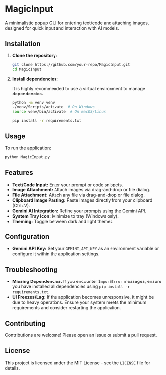# MagicInput

A minimalistic popup GUI for entering text/code and attaching images, designed for quick input and interaction with AI models.

## Installation

1.  **Clone the repository:**

    ```bash
    git clone https://github.com/your-repo/MagicInput.git
    cd MagicInput
    ```

2.  **Install dependencies:**

    It is highly recommended to use a virtual environment to manage dependencies.

    ```bash
    python -m venv venv
    ./venv/Scripts/activate  # On Windows
    source venv/bin/activate  # On macOS/Linux
    
    pip install -r requirements.txt
    ```

## Usage

To run the application:

```bash
python MagicInput.py
```

## Features

*   **Text/Code Input:** Enter your prompt or code snippets.
*   **Image Attachment:** Attach images via drag-and-drop or file dialog.
*   **File Attachment:** Attach any file via drag-and-drop or file dialog.
*   **Clipboard Image Pasting:** Paste images directly from your clipboard (Ctrl+V).
*   **Gemini AI Integration:** Refine your prompts using the Gemini API.
*   **System Tray Icon:** Minimize to tray (Windows only).
*   **Theming:** Toggle between dark and light themes.

## Configuration

*   **Gemini API Key:** Set your `GEMINI_API_KEY` as an environment variable or configure it within the application settings.

## Troubleshooting

*   **Missing Dependencies:** If you encounter `ImportError` messages, ensure you have installed all dependencies using `pip install -r requirements.txt`.
*   **UI Freezes/Lag:** If the application becomes unresponsive, it might be due to heavy operations. Ensure your system meets the minimum requirements and consider restarting the application.

## Contributing

Contributions are welcome! Please open an issue or submit a pull request.

## License

This project is licensed under the MIT License - see the `LICENSE` file for details.